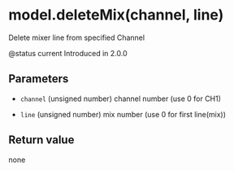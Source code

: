 # model.deleteMix(channel, line)



Delete mixer line from specified Channel

@status current Introduced in 2.0.0


## Parameters

* `channel` (unsigned number) channel number (use 0 for CH1)

* `line` (unsigned number) mix number (use 0 for first line(mix))



## Return value

none

